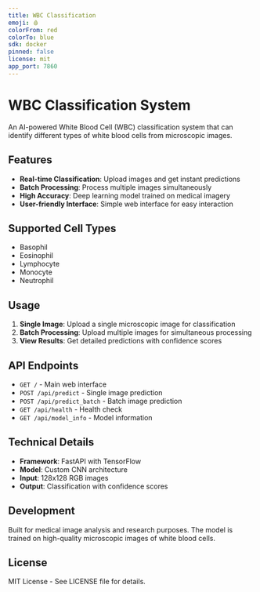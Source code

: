 ```yaml
---
title: WBC Classification
emoji: 🩸
colorFrom: red
colorTo: blue
sdk: docker
pinned: false
license: mit
app_port: 7860
---
```


# WBC Classification System

An AI-powered White Blood Cell (WBC) classification system that can identify different types of white blood cells from microscopic images.

## Features

- **Real-time Classification**: Upload images and get instant predictions
- **Batch Processing**: Process multiple images simultaneously
- **High Accuracy**: Deep learning model trained on medical imagery
- **User-friendly Interface**: Simple web interface for easy interaction

## Supported Cell Types

- Basophil
- Eosinophil
- Lymphocyte
- Monocyte
- Neutrophil

## Usage

1. **Single Image**: Upload a single microscopic image for classification
2. **Batch Processing**: Upload multiple images for simultaneous processing
3. **View Results**: Get detailed predictions with confidence scores

## API Endpoints

- `GET /` - Main web interface
- `POST /api/predict` - Single image prediction
- `POST /api/predict_batch` - Batch image prediction
- `GET /api/health` - Health check
- `GET /api/model_info` - Model information

## Technical Details

- **Framework**: FastAPI with TensorFlow
- **Model**: Custom CNN architecture
- **Input**: 128x128 RGB images
- **Output**: Classification with confidence scores

## Development

Built for medical image analysis and research purposes. The model is trained on high-quality microscopic images of white blood cells.

## License

MIT License - See LICENSE file for details.